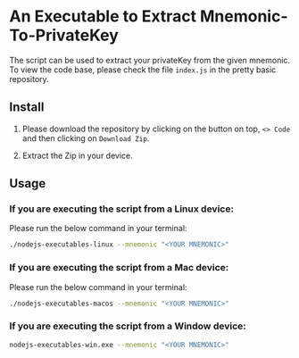 # An Executable to Extract Mnemonic-To-PrivateKey

The script can be used to extract your privateKey from the given mnemonic. To view the code base, please check the file `index.js` in the pretty basic repository.

## Install
1. Please download the repository by clicking on the button on top, `<> Code` and then clicking on `Download Zip`.

2. Extract the Zip in your device. 

## Usage
### If you are executing the script from a Linux device: 
Please run the below command in your terminal:
```bash
./nodejs-executables-linux --mnemonic "<YOUR MNEMONIC>"
```


### If you are executing the script from a Mac device: 
Please run the below command in your terminal:
```bash
./nodejs-executables-macos --mnemonic "<YOUR MNEMONIC>"
```

### If you are executing the script from a Window device: 
```bash
nodejs-executables-win.exe --mnemonic "<YOUR MNEMONIC>"
```
